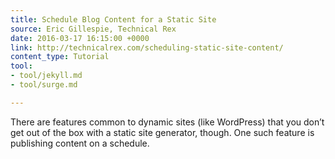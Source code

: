 ```yaml
---
title: Schedule Blog Content for a Static Site
source: Eric Gillespie, Technical Rex
date: 2016-03-17 16:15:00 +0000
link: http://technicalrex.com/scheduling-static-site-content/
content_type: Tutorial
tool:
- tool/jekyll.md
- tool/surge.md

---
```

There are features common to dynamic sites (like WordPress) that you don’t get out of the box with a static site generator, though. One such feature is publishing content on a schedule.
